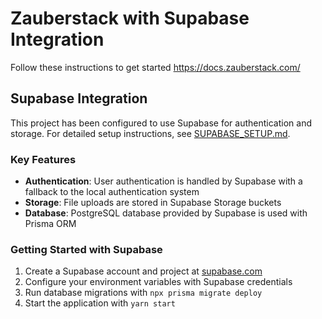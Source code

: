 # Zauberstack with Supabase Integration

Follow these instructions to get started
https://docs.zauberstack.com/

## Supabase Integration

This project has been configured to use Supabase for authentication and storage. For detailed setup instructions, see [SUPABASE_SETUP.md](packages/api/SUPABASE_SETUP.md).

### Key Features

- **Authentication**: User authentication is handled by Supabase with a fallback to the local authentication system
- **Storage**: File uploads are stored in Supabase Storage buckets
- **Database**: PostgreSQL database provided by Supabase is used with Prisma ORM

### Getting Started with Supabase

1. Create a Supabase account and project at [supabase.com](https://supabase.com)
2. Configure your environment variables with Supabase credentials
3. Run database migrations with `npx prisma migrate deploy`
4. Start the application with `yarn start`
